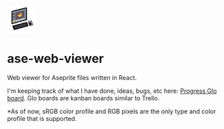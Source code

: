 ![ase-viewer](https://github.com/TheCyberRonin/ase-web-viewer/blob/master/docs/ase-viewer.png)

# ase-web-viewer
Web viewer for Aseprite files written in React.

I'm keeping track of what I have done, ideas, bugs, etc here: [Progress Glo board](https://app.gitkraken.com/glo/board/XWkIwua9TgAP_vly). Glo boards are kanban boards similar to Trello.

*As of now, sRGB color profile and RGB pixels are the only type and color profile that is supported.

